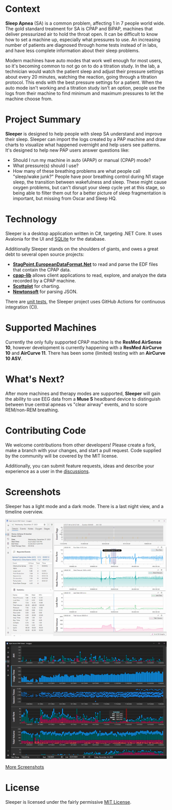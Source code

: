 # Context

**Sleep Apnea** (SA) is a common problem, affecting 1 in 7 people world wide.  The gold standard treatment for SA is CPAP and BiPAP, machines that deliver pressurized air to hold the throat open.  It can be difficult to know how to set a machine up, especially what pressures to use.  An increasing number of patients are diagnosed through home tests instead of in labs, and have less complete information about their sleep problems.

Modern machines have auto modes that work well enough for most users, so it's becoming common to not go on to do a titration study.  In the lab, a technician would watch the patient sleep and adjust their pressure settings about every 20 minutes, watching the reaction, going through a titration protocol.  This ends with the best pressure settings for a patient.  When the auto mode isn't working and a titration study isn't an option, people use the logs from their machine to find minimum and maximum pressures to let the machine choose from.

# Project Summary

**Sleeper** is designed to help people with sleep SA understand and improve their sleep.  Sleeper can import the logs created by a PAP machine and draw charts to visualize what happened overnight and help users see patterns.  It's designed to help new PAP users answer questions like:

* Should I run my machine in auto (APAP) or manual (CPAP) mode?
* What pressure(s) should I use?
* How many of these breathing problems are what people call "sleep/wake junk?"  People have poor breathing control during N1 stage sleep, the transition between wakefulness and sleep.  These might cause oxygen problems, but can't disrupt your sleep cycle yet at this stage, so being able to filter them out for a better picture of sleep fragmentation is important, but missing from Oscar and Sleep HQ.

# Technology

Sleeper is a desktop application written in C#, targeting .NET Core.  It uses Avalonia for the UI and [SQLite](https://www.sqlite.org/index.html) for the database.

Additionally Sleeper stands on the shoulders of giants, and owes a great debt to several open source projects:

* **[StagPoint.EuropeanDataFormat.Net](https://github.com/StagPoint/StagPoint.EuropeanDataFormat.Net/)** to read and parse the EDF files that contain the CPAP data.
* **[cpap-lib](https://github.com/EEGKit/cpap-lib)** allows client applications to read, explore, and analyze the data recorded by a CPAP machine.
* **[Scottplot](https://scottplot.net/)** for charting.
* **[Newtonsoft](https://www.newtonsoft.com/json)** for parsing JSON.

There are [unit tests](https://github.com/CascadePass/Sleeper/tree/master/cpaplib_tests), the Sleeper project uses GitHub Actions for continuous integration (CI).

# Supported Machines

Currently the only fully supported CPAP machine is the **ResMed AirSense 10**, however development is currently happening with a **ResMed AirCurve 10** and **AirCurve 11**.  There has been some (limited) testing with an **AirCurve 10 ASV**.

# What's Next?

After more machines and therapy modes are supported, **Sleeper** will gain the ability to use EEG data from a **Muse S** headband device to distinguish between true central apneas vs "clear airway" events, and to score REM/non-REM breathing.

# Contributing Code

We welcome contributions from other developers!  Please create a fork, make a branch with your changes, and start a pull request.  Code supplied by the community will be covered by the MIT license.

Additionally, you can submit feature requests, ideas and describe your experience as a user in the [discussions](https://github.com/CascadePass/Sleeper/discussions).

# Screenshots

Sleeper has a light mode and a dark mode.  There is a last night view, and a timeline overview.

![DailyReportView-Light.jpg](docs%2FScreenshots%2FDailyReportView-Light.jpg)

![DailyReportView-Light.jpg](docs%2FScreenshots%2FTrendsView-Dark.jpg)

[More Screenshots](docs%2FReadme.md)

# License

Sleeper is licensed under the fairly permissive [MIT License](https://github.com/CascadePass/Sleeper/blob/master/LICENSE).
